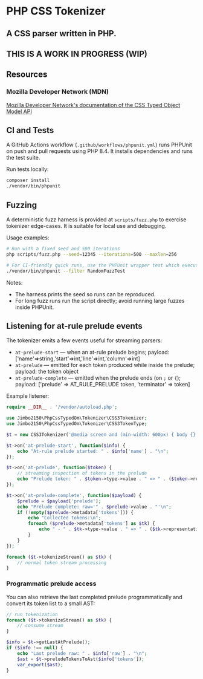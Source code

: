 # PHP CSS Tokenizer
## A CSS parser written in PHP.

## THIS IS A WORK IN PROGRESS (WIP)

## Resources

### Mozilla Developer Network (MDN)
[Mozilla Developer Network's documentation of the CSS Typed Object Model API](https://developer.mozilla.org/en-US/docs/Web/API/CSS_Typed_OM_API)

## CI and Tests

A GitHub Actions workflow (`.github/workflows/phpunit.yml`) runs PHPUnit on push and pull requests using PHP 8.4. It installs dependencies and runs the test suite.

Run tests locally:

```bash
composer install
./vendor/bin/phpunit
```

## Fuzzing

A deterministic fuzz harness is provided at `scripts/fuzz.php` to exercise tokenizer edge-cases. It is suitable for local use and debugging.

Usage examples:

```bash
# Run with a fixed seed and 500 iterations
php scripts/fuzz.php --seed=12345 --iterations=500 --maxlen=256

# For CI-friendly quick runs, use the PHPUnit wrapper test which executes a short fuzz run
./vendor/bin/phpunit --filter RandomFuzzTest
```

Notes:

- The harness prints the seed so runs can be reproduced.
- For long fuzz runs run the script directly; avoid running large fuzzes inside PHPUnit.

## Listening for at-rule prelude events

The tokenizer emits a few events useful for streaming parsers:

- `at-prelude-start` — when an at-rule prelude begins; payload: ['name'=>string,'start'=>int,'line'=>int,'column'=>int]
- `at-prelude` — emitted for each token produced while inside the prelude; payload: the token object
- `at-prelude-complete` — emitted when the prelude ends (on `;` or `{`); payload: ['prelude' => AT_RULE_PRELUDE token, 'terminator' => token]

Example listener:

```php
require __DIR__ . '/vendor/autoload.php';

use Jimbo2150\PhpCssTypedOm\Tokenizer\CSS3Tokenizer;
use Jimbo2150\PhpCssTypedOm\Tokenizer\CSS3TokenType;

$t = new CSS3Tokenizer('@media screen and (min-width: 600px) { body {} }');

$t->on('at-prelude-start', function($info) {
	echo "At-rule prelude started: " . $info['name'] . "\n";
});

$t->on('at-prelude', function($token) {
	// streaming inspection of tokens in the prelude
	echo "Prelude token: " . $token->type->value . " => " . ($token->representation ?? $token->value) . "\n";
});

$t->on('at-prelude-complete', function($payload) {
	$prelude = $payload['prelude'];
	echo "Prelude complete: raw='" . $prelude->value . "'\n";
	if (!empty($prelude->metadata['tokens'])) {
		echo "Collected tokens:\n";
		foreach ($prelude->metadata['tokens'] as $tk) {
			echo " - " . $tk->type->value . " => " . ($tk->representation ?? $tk->value) . "\n";
		}
	}
});

foreach ($t->tokenizeStream() as $tk) {
	// normal token stream processing
}
```

### Programmatic prelude access

You can also retrieve the last completed prelude programmatically and convert its token list to a small AST:

```php
// run tokenization
foreach ($t->tokenizeStream() as $tk) {
	// consume stream
}

$info = $t->getLastAtPrelude();
if ($info !== null) {
	echo "Last prelude raw: " . $info['raw'] . "\n";
	$ast = $t->preludeTokensToAst($info['tokens']);
	var_export($ast);
}
```

